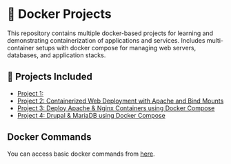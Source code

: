 # 🐳 Docker Projects

This repository contains multiple docker-based projects for learning and demonstrating containerization of applications and services. Includes multi-container setups with docker compose for managing web servers, databases, and application stacks.

## 📂 Projects Included
- [Project 1: ](/project-1/)
- [Project 2: Containerized Web Deployment with Apache and Bind Mounts](/project-2/)
- [Project 3: Deploy Apache & Nginx Containers using Docker Compose](/project-3/)
- [Project 4: Drupal & MariaDB using Docker Compose](/project-4/)


## Docker Commands
You can access basic docker commands from [here](/commands.md).
